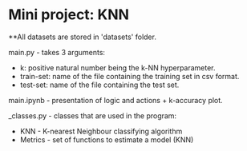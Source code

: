 # Mini project: KNN

**All datasets are stored in 'datasets' folder.

main.py -  takes 3 arguments:
* k: positive natural number being the k-NN hyperparameter.
* train-set: name of the file containing the training set in csv format.
* test-set: name of the file containing the test set.

main.ipynb - presentation of logic and actions + k-accuracy plot.

_classes.py - classes that are used in the program:
* KNN - K-nearest Neighbour classifying algorithm
* Metrics - set of functions to estimate a model (KNN)
